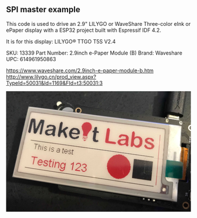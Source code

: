 ## SPI master example

This code is used to drive an 2.9" LILYGO or WaveShare Three-color eInk or ePaper display with a ESP32 project built with Espressif IDF 4.2. 

It is for this display:
LILYGO® TTGO T5S V2.4 

SKU: 13339
Part Number: 2.9inch e-Paper Module (B)
Brand: Waveshare
UPC: 614961950863


https://www.waveshare.com/2.9inch-e-paper-module-b.htm 
http://www.lilygo.cn/prod_view.aspx?TypeId=50031&Id=1169&FId=t3:50031:3

![Photo](/eInkPhoto.jpg)
